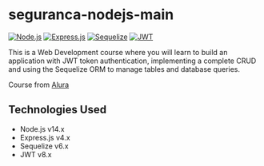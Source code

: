 # seguranca-nodejs-main

[![Node.js](https://img.shields.io/badge/Node.js-14.x-green.svg)](https://nodejs.org/)
[![Express.js](https://img.shields.io/badge/Express.js-4.x-blue.svg)](https://expressjs.com/)
[![Sequelize](https://img.shields.io/badge/Sequelize-6.x-red.svg)](https://sequelize.org/)
[![JWT](https://img.shields.io/badge/JWT-8.x-orange.svg)](https://jwt.io/)

This is a Web Development course where you will learn to build an application with JWT token authentication, implementing a complete CRUD and using the Sequelize ORM to manage 
tables and database queries.

Course from [Alura](https://www.alura.com.br/)



## Technologies Used

- Node.js v14.x
- Express.js v4.x
- Sequelize v6.x
- JWT v8.x
